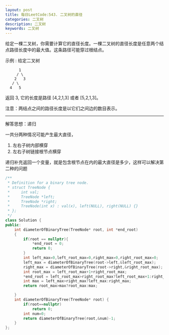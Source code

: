 ```yaml
---
layout: post
title: 每日LeetCode:543. 二叉树的直径
categories: 二叉树
description: 二叉树
keywords: 二叉树
---
```


给定一棵二叉树，你需要计算它的直径长度。一棵二叉树的直径长度是任意两个结点路径长度中的最大值。这条路径可能穿过根结点。

示例 :
给定二叉树

          1
         / \
        2   3
       / \     
      4   5    
返回 3, 它的长度是路径 [4,2,1,3] 或者 [5,2,1,3]。

注意：两结点之间的路径长度是以它们之间边的数目表示。

------

解答思想：递归

一共分两种情况可能产生最大直径，

1. 左右子树内部横穿
2. 左右子树链接根节点横穿

递归补充返回一个变量，就是包含根节点在内的最大直径是多少，这样可以解决第二种的问题

```c++
/**
 * Definition for a binary tree node.
 * struct TreeNode {
 *     int val;
 *     TreeNode *left;
 *     TreeNode *right;
 *     TreeNode(int x) : val(x), left(NULL), right(NULL) {}
 * };
 */
class Solution {
public:
    int diameterOfBinaryTree(TreeNode* root, int *end_root)
    {
        if(root == nullptr){
            *end_root = 0;
            return 0;
        }
        int left_max=0,left_root_max=0,right_max=0,right_root_max=0;
        left_max = diameterOfBinaryTree(root->left,&left_root_max);
        right_max = diameterOfBinaryTree(root->right,&right_root_max);
        int root_max = left_root_max+1+right_root_max;
        *end_root = left_root_max>right_root_max?left_root_max+1:right_root_max+1;
        int max = left_max>right_max?left_max:right_max;
        return root_max>max?root_max:max;

    }
    int diameterOfBinaryTree(TreeNode* root) {
        if(root==nullptr)
            return 0;
        int num=0;
        return diameterOfBinaryTree(root,&num)-1;
    }
};
```

